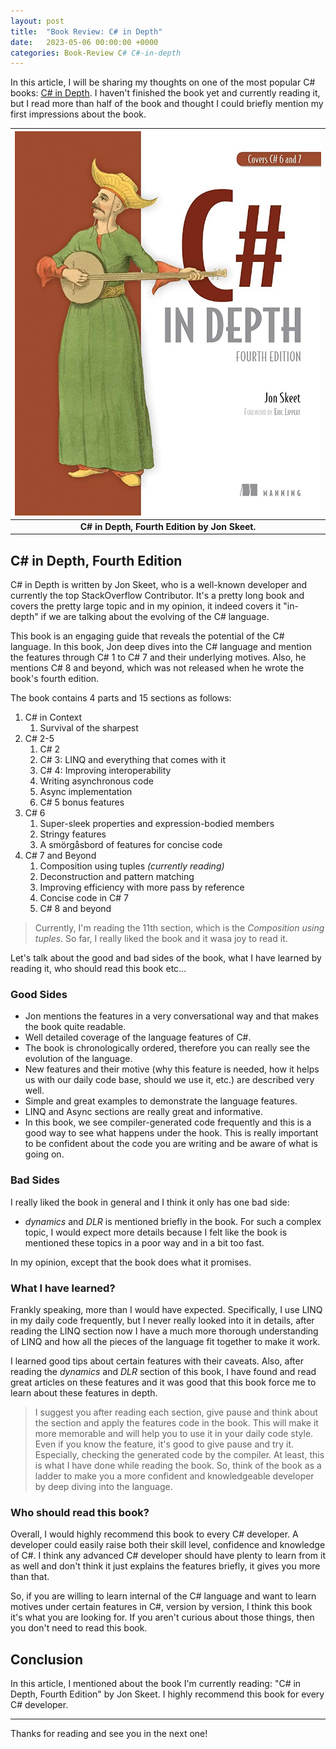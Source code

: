 ```yaml
---
layout: post
title:  "Book Review: C# in Depth"
date:   2023-05-06 00:00:00 +0000
categories: Book-Review C# C#-in-depth
---
```


In this article, I will be sharing my thoughts on one of the most popular C# books: [C# in Depth](https://www.amazon.com/C-Depth-4E-Jon-Skeet/dp/1617294535). I haven't finished the book yet and currently reading it, but I read more than half of the book and thought I could briefly mention my first impressions about the book.

| ![C# in Depth](/assets/images/book-review/csharp-in-depth.jpg) |
|:--:|
| <b>C# in Depth, Fourth Edition by Jon Skeet.</b>|

## C# in Depth, Fourth Edition

C# in Depth is written by Jon Skeet, who is a well-known developer and currently the top StackOverflow Contributor. It's a pretty long book and covers the pretty large topic and in my opinion, it indeed covers it "in-depth" if we are talking about the evolving of the C# language.

This book is an engaging guide that reveals the potential of the C# language. In this book, Jon deep dives into the C# language and mention the features through C# 1 to C# 7 and their underlying motives. Also, he mentions C# 8 and beyond, which was not released when he wrote the book's fourth edition. 

The book contains 4 parts and 15 sections as follows:

1. C# in Context
   1. Survival of the sharpest
2. C# 2-5
   1. C# 2
   2. C# 3: LINQ and everything that comes with it
   3. C# 4: Improving interoperability
   4. Writing asynchronous code
   5. Async implementation
   6. C# 5 bonus features
3. C# 6
   1. Super-sleek properties and expression-bodied members
   2. Stringy features
   3. A smörgåsbord of features for concise code
4. C# 7 and Beyond
   1. Composition using tuples _(currently reading)_
   2. Deconstruction and pattern matching
   3. Improving efficiency with more pass by reference
   4. Concise code in C# 7
   5. C# 8 and beyond

> Currently, I'm reading the 11th section, which is the _Composition using tuples_. So far, I really liked the book and it wasa joy to read it.

Let's talk about the good and bad sides of the book, what I have learned by reading it, who should read this book etc...

### Good Sides

* Jon mentions the features in a very conversational way and that makes the book quite readable.
* Well detailed coverage of the language features of C#.
* The book is chronologically ordered, therefore you can really see the evolution of the language.
* New features and their motive (why this feature is needed, how it helps us with our daily code base, should we use it, etc.) are described very well.
* Simple and great examples to demonstrate the language features.
* LINQ and Async sections are really great and informative. 
* In this book, we see compiler-generated code frequently and this is a good way to see what happens under the hook. This is really important to be confident about the code you are writing and be aware of what is going on.

### Bad Sides

I really liked the book in general and I think it only has one bad side:

* _dynamics_ and _DLR_ is mentioned briefly in the book. For such a complex topic, I would expect more details because I felt like the book is mentioned these topics in a poor way and in a bit too fast. 

In my opinion, except that the book does what it promises.

### What I have learned?

Frankly speaking, more than I would have expected. Specifically, I use LINQ in my daily code frequently, but I never really looked into it in details, after reading the LINQ section now I have a much more thorough understanding of LINQ and how all the pieces of the language fit together to make it work.

I learned good tips about certain features with their caveats. Also, after reading the _dynamics_ and _DLR_ section of this book, I have found and read great articles on these features and it was good that this book force me to learn about these features in depth.

> I suggest you after reading each section, give pause and think about the section and apply the features code in the book. This will make it more memorable and will help you to use it in your daily code style. Even if you know the feature, it's good to give pause and try it. Especially, checking the generated code by the compiler. At least, this is what I have done while reading the book. So, think of the book as a ladder to make you a more confident and knowledgeable developer by deep diving into the language.

### Who should read this book?

Overall, I would highly recommend this book to every C# developer. A developer could easily raise both their skill level, confidence and knowledge of C#. I think any advanced C# developer should have plenty to learn from it as well and don't think it just explains the features briefly, it gives you more than that.

So, if you are willing to learn internal of the C# language and want to learn motives under certain features in C#, version by version, I think this book it's what you are looking for. If you aren't curious about those things, then you don't need to read this book.

## Conclusion

In this article, I mentioned about the book I'm currently reading: "C# in Depth, Fourth Edition" by Jon Skeet. I highly recommend this book for every C# developer.

---

Thanks for reading and see you in the next one!